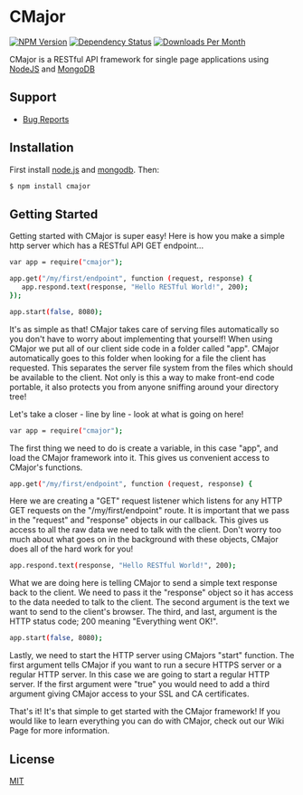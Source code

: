 # CMajor

[![NPM Version](http://img.shields.io/npm/v/cmajor.svg?style=flat)](https://npmjs.org/package/cmajor)
[![Dependency Status](https://david-dm.org/staticinteger/cmajor.svg)](https://david-dm.org/staticinteger/cmajor)
[![Downloads Per Month](https://img.shields.io/npm/dm/cmajor.svg)](https://npmjs.org/package/cmajor)

CMajor is a RESTful API framework for single page applications using [NodeJS](http://nodejs.org/) and [MongoDB](http://www.mongodb.org/)

## Support

- [Bug Reports](https://github.com/staticinteger/cmajor/issues/)

## Installation

 First install [node.js](http://nodejs.org/) and [mongodb](http://www.mongodb.org/downloads). Then:

```sh
$ npm install cmajor
```

## Getting Started

Getting started with CMajor is super easy! Here is how you make a simple http server which has a RESTful API GET endpoint...

```sh
var app = require("cmajor");

app.get("/my/first/endpoint", function (request, response) {
   app.respond.text(response, "Hello RESTful World!", 200);
});

app.start(false, 8080);
```

It's as simple as that! CMajor takes care of serving files automatically so you don't have to worry about implementing that yourself! When using CMajor we put all of our client side code in a folder called "app". CMajor automatically goes to this folder when looking for a file the client has requested. This separates the server file system from the files which should be available to the client. Not only is this a way to make front-end code portable, it also protects you from anyone sniffing around your directory tree!

Let's take a closer - line by line - look at what is going on here!

```sh
var app = require("cmajor");
```

The first thing we need to do is create a variable, in this case "app", and load the CMajor framework into it. This gives us convenient access to CMajor's functions.

```sh
app.get("/my/first/endpoint", function (request, response) {
```

Here we are creating a "GET" request listener which listens for any HTTP GET requests on the "/my/first/endpoint" route. It is important that we pass in the "request" and "response" objects in our callback. This gives us access to all the raw data we need to talk with the client. Don't worry too much about what goes on in the background with these objects, CMajor does all of the hard work for you!

```sh
app.respond.text(response, "Hello RESTful World!", 200);
```

What we are doing here is telling CMajor to send a simple text response back to the client. We need to pass it the "response" object so it has access to the data needed to talk to the client. The second argument is the text we want to send to the client's browser. The third, and last, argument is the HTTP status code; 200 meaning "Everything went OK!".

```sh
app.start(false, 8080);
```

Lastly, we need to start the HTTP server using CMajors "start" function. The first argument tells CMajor if you want to run a secure HTTPS server or a regular HTTP server. In this case we are going to start a regular HTTP server. If the first argument were "true" you would need to add a third argument giving CMajor access to your SSL and CA certificates.

That's it! It's that simple to get started with the CMajor framework! If you would like to learn everything you can do with CMajor, check out our Wiki Page for more information.

## License

[MIT](LICENSE)
